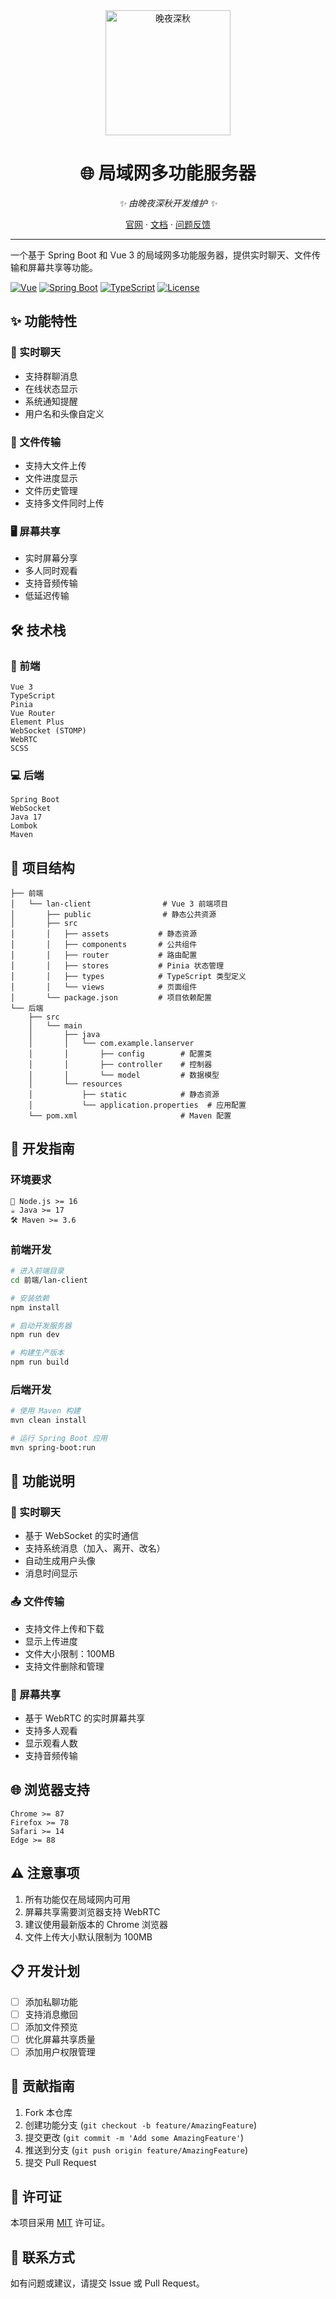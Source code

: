 <div align="center">
  <img src="https://wp.li1023.com/wp-content/uploads/2025/01/1737201650-logo.png" alt="晚夜深秋" width="200" height="200">
  
  # 🌐 局域网多功能服务器
  
  _✨ 由晚夜深秋开发维护 ✨_
  
  [官网](https://www.li1023.com) · [文档](https://www.li1023.com/docs) · [问题反馈](https://www.li1023.com/issues)
</div>

---

一个基于 Spring Boot 和 Vue 3 的局域网多功能服务器，提供实时聊天、文件传输和屏幕共享等功能。

[![Vue](https://img.shields.io/badge/Vue-3.x-4FC08D?logo=vue.js)](https://vuejs.org/)
[![Spring Boot](https://img.shields.io/badge/Spring%20Boot-2.x-6DB33F?logo=spring)](https://spring.io/projects/spring-boot)
[![TypeScript](https://img.shields.io/badge/TypeScript-4.x-3178C6?logo=typescript)](https://www.typescriptlang.org/)
[![License](https://img.shields.io/badge/License-MIT-yellow.svg)](LICENSE)

## ✨ 功能特性

### 💬 实时聊天
- 支持群聊消息
- 在线状态显示
- 系统通知提醒
- 用户名和头像自定义

### 📂 文件传输
- 支持大文件上传
- 文件进度显示
- 文件历史管理
- 支持多文件同时上传

### 🖥️ 屏幕共享
- 实时屏幕分享
- 多人同时观看
- 支持音频传输
- 低延迟传输

## 🛠️ 技术栈

### 🎨 前端
```
Vue 3
TypeScript
Pinia
Vue Router
Element Plus
WebSocket (STOMP)
WebRTC
SCSS
```

### 💻 后端
```
Spring Boot
WebSocket
Java 17
Lombok
Maven
```

## 📁 项目结构

```
├── 前端
│   └── lan-client                # Vue 3 前端项目
│       ├── public                # 静态公共资源
│       ├── src
│       │   ├── assets           # 静态资源
│       │   ├── components       # 公共组件
│       │   ├── router           # 路由配置
│       │   ├── stores           # Pinia 状态管理
│       │   ├── types            # TypeScript 类型定义
│       │   └── views            # 页面组件
│       └── package.json         # 项目依赖配置
└── 后端
    ├── src
    │   └── main
    │       ├── java
    │       │   └── com.example.lanserver
    │       │       ├── config        # 配置类
    │       │       ├── controller    # 控制器
    │       │       └── model         # 数据模型
    │       └── resources
    │           ├── static            # 静态资源
    │           └── application.properties  # 应用配置
    └── pom.xml                       # Maven 配置
```

## 🚀 开发指南

### 环境要求

```
🔧 Node.js >= 16
☕ Java >= 17
🛠️ Maven >= 3.6
```

### 前端开发

```bash
# 进入前端目录
cd 前端/lan-client

# 安装依赖
npm install

# 启动开发服务器
npm run dev

# 构建生产版本
npm run build
```

### 后端开发

```bash
# 使用 Maven 构建
mvn clean install

# 运行 Spring Boot 应用
mvn spring-boot:run
```

## 📝 功能说明

### 💭 实时聊天
- 基于 WebSocket 的实时通信
- 支持系统消息（加入、离开、改名）
- 自动生成用户头像
- 消息时间显示

### 📤 文件传输
- 支持文件上传和下载
- 显示上传进度
- 文件大小限制：100MB
- 支持文件删除和管理

### 🎥 屏幕共享
- 基于 WebRTC 的实时屏幕共享
- 支持多人观看
- 显示观看人数
- 支持音频传输

## 🌐 浏览器支持

```
Chrome >= 87
Firefox >= 78
Safari >= 14
Edge >= 88
```

## ⚠️ 注意事项

1. 所有功能仅在局域网内可用
2. 屏幕共享需要浏览器支持 WebRTC
3. 建议使用最新版本的 Chrome 浏览器
4. 文件上传大小默认限制为 100MB

## 📋 开发计划

- [ ] 添加私聊功能
- [ ] 支持消息撤回
- [ ] 添加文件预览
- [ ] 优化屏幕共享质量
- [ ] 添加用户权限管理

## 🤝 贡献指南

1. Fork 本仓库
2. 创建功能分支 (`git checkout -b feature/AmazingFeature`)
3. 提交更改 (`git commit -m 'Add some AmazingFeature'`)
4. 推送到分支 (`git push origin feature/AmazingFeature`)
5. 提交 Pull Request

## 📄 许可证

本项目采用 [MIT](LICENSE) 许可证。

## 📮 联系方式

如有问题或建议，请提交 Issue 或 Pull Request。
